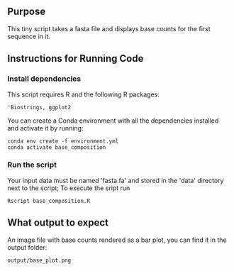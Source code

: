 ## Purpose
This tiny script takes a fasta file and displays base counts for the first sequence in it. 

## Instructions for Running Code

### Install dependencies

This script requires R and the following R packages:
 ```
'Biostrings, ggplot2
 ```

You can create a Conda environment with all the dependencies installed and activate it by running:
 ```
 conda env create -f environment.yml
 conda activate base_composition
 ```

### Run the script
Your input data must be named 'fasta.fa' and stored in the 'data' directory next to the script;
To execute the sript run
 ```
Rscript base_composition.R
 ```

## What output to expect
An image file with base counts rendered as a bar plot, you can find it in the output folder:
 ```
output/base_plot.png
 ```
